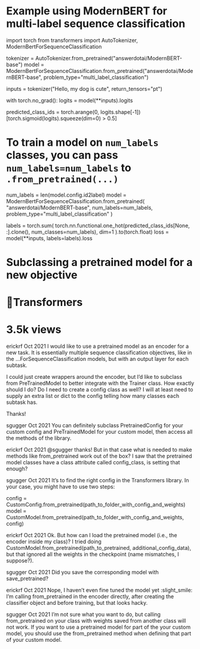 
# Example using ModernBERT for multi-label sequence classification
import torch
from transformers import AutoTokenizer, ModernBertForSequenceClassification

tokenizer = AutoTokenizer.from_pretrained("answerdotai/ModernBERT-base")
model = ModernBertForSequenceClassification.from_pretrained("answerdotai/ModernBERT-base", problem_type="multi_label_classification")

inputs = tokenizer("Hello, my dog is cute", return_tensors="pt")

with torch.no_grad():
    logits = model(**inputs).logits

predicted_class_ids = torch.arange(0, logits.shape[-1])[torch.sigmoid(logits).squeeze(dim=0) > 0.5]

# To train a model on `num_labels` classes, you can pass `num_labels=num_labels` to `.from_pretrained(...)`
num_labels = len(model.config.id2label)
model = ModernBertForSequenceClassification.from_pretrained(
    "answerdotai/ModernBERT-base", num_labels=num_labels, problem_type="multi_label_classification"
)

labels = torch.sum(
    torch.nn.functional.one_hot(predicted_class_ids[None, :].clone(), num_classes=num_labels), dim=1
).to(torch.float)
loss = model(**inputs, labels=labels).loss


# Subclassing a pretrained model for a new objective
# 🤗Transformers
# 3.5k views


erickrf
Oct 2021
I would like to use a pretrained model as an encoder for a new task. It is essentially multiple sequence classification objectives, like in the ...ForSequenceClassification models, but with an output layer for each subtask.

I could just create wrappers around the encoder, but I’d like to subclass from PreTrainedModel to better integrate with the Trainer class. How exactly should I do? Do I need to create a config class as well? I will at least need to supply an extra list or dict to the config telling how many classes each subtask has.

Thanks!


sgugger
Oct 2021
You can definitely subclass PretrainedConfig for your custom config and PreTrainedModel for your custom model, then access all the methods of the library.


erickrf
Oct 2021
@sgugger thanks! But in that case what is needed to make methods like from_pretrained work out of the box? I saw that the pretrained model classes have a class attribute called config_class, is setting that enough?



sgugger
Oct 2021
It’s to find the right config in the Transformers library. In your case, you might have to use two steps:

config = CustomConfig.from_pretrained(path_to_folder_with_config_and_weights)
model = CustomModel.from_pretrained(path_to_folder_with_config_and_weights, config)


erickrf
Oct 2021
Ok. But how can I load the pretrained model (i.e., the encoder inside my class)?
I tried doing CustomModel.from_pretrained(path_to_pretrained, additional_config_data), but that ignored all the weights in the checkpoint (name mismatches, I suppose?).


sgugger
Oct 2021
Did you save the corresponding model with save_pretrained?


erickrf
Oct 2021
Nope, I haven’t even fine tuned the model yet :slight_smile:
I’m calling from_pretrained in the encoder directly, after creating the classifier object and before training, but that looks hacky.


sgugger
Oct 2021
I’m not sure what you want to do, but calling from_pretrained on your class with weights saved from another class will not work. If you want to use a pretrained model for part of the your custom model, you should use the from_pretrained method when defining that part of your custom model.
